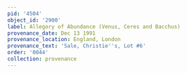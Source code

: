 ```yaml
---
pid: '4504'
object_id: '2900'
label: Allegory of Abundance (Venus, Ceres and Bacchus)
provenance_date: Dec 13 1991
provenance_location: England, London
provenance_text: 'Sale, Christie''s, Lot #6'
order: '0044'
collection: provenance
---
```

